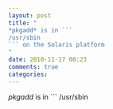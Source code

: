 ```yaml
---
layout: post
title: "
*pkgadd* is in ```
/usr/sbin
``` on the Solaris platform
"
date: 2010-11-17 00:23
comments: true
categories: 
---
```


*pkgadd* is in ```
/usr/sbin
``` on the Solaris platform

